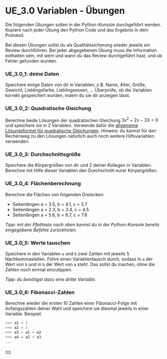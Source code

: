# UE_3.0 Variablen - Übungen

Die folgenden Übungen sollen in der Python-Konsole durchgeführt werden.
Kopiere nach jeder Übung den Python Code und das 
Ergebnis in dein Protokoll.

Bei diesen Übungen sollst du als Qualitätssicherung wieder
jeweils ein Review durchführen.
Bei jeder abgegebenen Übung muss die Information enthalten sein,
mit wem und wann du das Review durchgeführt hast, und ob Fehler gefunden wurden.

### UE_3.0_1: deine Daten

Speichere einige Daten von dir in Variablen, z.B. Name, Alter, Größe, Gewicht, Lieblingsfarbe, Lieblingsessen, ...
Überprüfe, ob die Variablen korrekt gespeichert wurden, indem du sie dir anzeigen lässt.

### UE_3.0_2: Quadratische Gleichung

Berechne beide Lösungen der quadratischen Gleichung $3x^2 + 2x - 33 = 0$ 
und speichere sie in 2 Variablen.
Verwende dafür die [allgemeine Lösungsformel für quadratische Gleichungen](https://de.wikipedia.org/wiki/Quadratische_Gleichung#a-b-c-Formel).
Hinweis: du kannst für den Rechenweg zu den Lösungen 
natürlich auch noch weitere Hilfsvariablen verwenden.

### UE_3.0_3: Durchschnittsgröße

Speichere die Körpergrößen von dir und 2 deiner Kollegen in Variablen.
Berechne mit Hilfe dieser Variablen den Durchschnitt eurer Körpergrößen.

### UE_3.0_4: Flächenberechnung

Berechne die Flächen von folgenden Dreiecken:
   - Seitenlängen a = 3.5, b = 4.1, c = 5.7
   - Seitenlängen a = 2.3, b = 3.4, c = 4.5
   - Seitenlängen a = 5.6, b = 6.7, c = 7.8

*Tipp: mit der Pfeiltaste nach oben kannst du in der 
Python-Konsole bereits eingegebene Befehle zurückholen.*

### UE_3.0_5: Werte tauschen

Speichere in den Variablen `a` und `b` zwei Zahlen mit jeweils 5 Nachkommastellen.
Führe einen Variablentausch durch, 
sodass in `a` der Wert von `b` und in `b` der Wert von `a` steht.
Das sollst du machen, ohne die Zahlen noch einmal einzutippen.

*Tipp: du benötigst dazu eine dritte Variable.*

### UE_3.0_6: Fibonacci-Zahlen

Berechne wieder die ersten 10 Zahlen einer Fibonacci-Folge mit 
Anfangszahlen deiner Wahl und speichere sie diesmal jeweils in einer Variable.
Beispiel:

```python
>>> a1 = 2
>>> a2 = 3
>>> a3 = a1 + a2
>>> a4 = a2 + a3
...
```


[<<](../skriptum/03.0_Variablen.md)